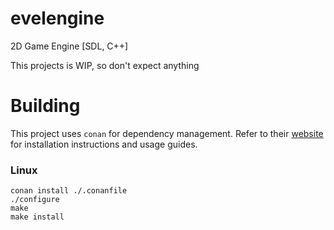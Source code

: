 # evelengine
2D Game Engine [SDL, C++]

This projects is WIP, so don't expect anything

# Building
This project uses `conan` for dependency management. Refer to their [website](https://conan.io) for installation instructions and usage guides. 

### Linux
```
conan install ./.conanfile
./configure
make
make install
```
